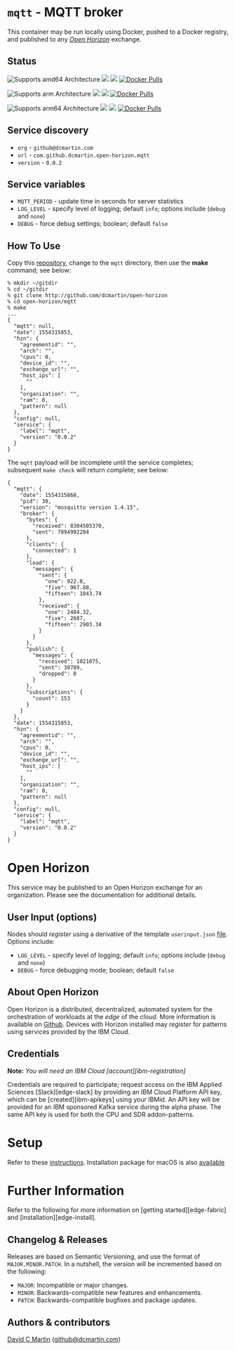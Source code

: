 # `mqtt` - MQTT broker

This container may be run locally using Docker, pushed to a Docker registry, and published to any [_Open Horizon_][open-horizon] exchange.

## Status

![Supports amd64 Architecture][amd64-shield]
[![](https://images.microbadger.com/badges/image/dcmartin/amd64_com.github.dcmartin.open-horizon.mqtt.svg)](https://microbadger.com/images/dcmartin/amd64_com.github.dcmartin.open-horizon.mqtt "Get your own image badge on microbadger.com")
[![](https://images.microbadger.com/badges/version/dcmartin/amd64_com.github.dcmartin.open-horizon.mqtt.svg)](https://microbadger.com/images/dcmartin/amd64_com.github.dcmartin.open-horizon.mqtt "Get your own version badge on microbadger.com")
[![Docker Pulls][pulls-amd64]][docker-amd64]

[docker-amd64]: https://hub.docker.com/r/dcmartin/amd64_com.github.dcmartin.open-horizon.mqtt
[pulls-amd64]: https://img.shields.io/docker/pulls/dcmartin/amd64_com.github.dcmartin.open-horizon.mqtt.svg

![Supports arm Architecture][arm-shield]
[![](https://images.microbadger.com/badges/image/dcmartin/arm_com.github.dcmartin.open-horizon.mqtt.svg)](https://microbadger.com/images/dcmartin/arm_com.github.dcmartin.open-horizon.mqtt "Get your own image badge on microbadger.com")
[![](https://images.microbadger.com/badges/version/dcmartin/arm_com.github.dcmartin.open-horizon.mqtt.svg)](https://microbadger.com/images/dcmartin/arm_com.github.dcmartin.open-horizon.mqtt "Get your own version badge on microbadger.com")
[![Docker Pulls][pulls-arm]][docker-arm]

[docker-arm]: https://hub.docker.com/r/dcmartin/arm_com.github.dcmartin.open-horizon.mqtt
[pulls-arm]: https://img.shields.io/docker/pulls/dcmartin/arm_com.github.dcmartin.open-horizon.mqtt.svg

![Supports arm64 Architecture][arm64-shield]
[![](https://images.microbadger.com/badges/image/dcmartin/arm64_com.github.dcmartin.open-horizon.mqtt.svg)](https://microbadger.com/images/dcmartin/arm64_com.github.dcmartin.open-horizon.mqtt "Get your own image badge on microbadger.com")
[![](https://images.microbadger.com/badges/version/dcmartin/arm64_com.github.dcmartin.open-horizon.mqtt.svg)](https://microbadger.com/images/dcmartin/arm64_com.github.dcmartin.open-horizon.mqtt "Get your own version badge on microbadger.com")
[![Docker Pulls][pulls-arm64]][docker-arm64]

[docker-arm64]: https://hub.docker.com/r/dcmartin/arm64_com.github.dcmartin.open-horizon.mqtt
[pulls-arm64]: https://img.shields.io/docker/pulls/dcmartin/arm64_com.github.dcmartin.open-horizon.mqtt.svg

[arm64-shield]: https://img.shields.io/badge/arm64-yes-green.svg
[amd64-shield]: https://img.shields.io/badge/amd64-yes-green.svg
[arm-shield]: https://img.shields.io/badge/arm-yes-green.svg

## Service discovery
+ `org` - `github@dcmartin.com`
+ `url` - `com.github.dcmartin.open-horizon.mqtt`
+ `version` - `0.0.2`

## Service variables
+ `MQTT_PERIOD` - update time in seconds for server statistics
+ `LOG_LEVEL` - specify level of logging; default `info`; options include (`debug` and `none`)
+ `DEBUG` - force debug settings; boolean; default `false`

## How To Use

Copy this [repository][repository], change to the `mqtt` directory, then use the **make** command; see below:

```
% mkdir ~/gitdir
% cd ~/gitdir
% git clone http://github.com/dcmartin/open-horizon
% cd open-horizon/mqtt
% make
...
{
  "mqtt": null,
  "date": 1554315853,
  "hzn": {
    "agreementid": "",
    "arch": "",
    "cpus": 0,
    "device_id": "",
    "exchange_url": "",
    "host_ips": [
      ""
    ],
    "organization": "",
    "ram": 0,
    "pattern": null
  },
  "config": null,
  "service": {
    "label": "mqtt",
    "version": "0.0.2"
  }
}
```

The `mqtt` payload will be incomplete until the service completes; subsequent `make check` will return complete; see below:

```
{
  "mqtt": {
    "date": 1554315868,
    "pid": 30,
    "version": "mosquitto version 1.4.15",
    "broker": {
      "bytes": {
        "received": 8304505370,
        "sent": 7894992284
      },
      "clients": {
        "connected": 1
      },
      "load": {
        "messages": {
          "sent": {
            "one": 922.8,
            "five": 967.88,
            "fifteen": 1043.74
          },
          "received": {
            "one": 2484.32,
            "five": 2687,
            "fifteen": 2903.34
          }
        }
      },
      "publish": {
        "messages": {
          "received": 1021075,
          "sent": 30789,
          "dropped": 0
        }
      },
      "subscriptions": {
        "count": 153
      }
    }
  },
  "date": 1554315853,
  "hzn": {
    "agreementid": "",
    "arch": "",
    "cpus": 0,
    "device_id": "",
    "exchange_url": "",
    "host_ips": [
      ""
    ],
    "organization": "",
    "ram": 0,
    "pattern": null
  },
  "config": null,
  "service": {
    "label": "mqtt",
    "version": "0.0.2"
  }
}
```

# Open Horizon

This service may be published to an Open Horizon exchange for an organization.  Please see the documentation for additional details.

## User Input (options)
Nodes should _register_ using a derivative of the template `userinput.json` [file][userinput].  Options include:
+ `LOG_LEVEL` - specify level of logging; default `info`; options include (`debug` and `none`)
+ `DEBUG` - force debugging mode; boolean; default `false`

## About Open Horizon

Open Horizon is a distributed, decentralized, automated system for the orchestration of workloads at the _edge_ of the *cloud*.  More information is available on [Github][open-horizon].  Devices with Horizon installed may _register_ for patterns using services provided by the IBM Cloud.

## Credentials

**Note:** _You will need an IBM Cloud [account][ibm-registration]_

Credentials are required to participate; request access on the IBM Applied Sciences [Slack][edge-slack] by providing an IBM Cloud Platform API key, which can be [created][ibm-apikeys] using your IBMid.  An API key will be provided for an IBM sponsored Kafka service during the alpha phase.  The same API key is used for both the CPU and SDR addon-patterns.

# Setup

Refer to these [instructions][setup].  Installation package for macOS is also [available][macos-install]

# Further Information

Refer to the following for more information on [getting started][edge-fabric] and [installation][edge-install].

## Changelog & Releases

Releases are based on Semantic Versioning, and use the format
of ``MAJOR.MINOR.PATCH``. In a nutshell, the version will be incremented
based on the following:

- ``MAJOR``: Incompatible or major changes.
- ``MINOR``: Backwards-compatible new features and enhancements.
- ``PATCH``: Backwards-compatible bugfixes and package updates.

## Authors & contributors

[David C Martin][dcmartin] (github@dcmartin.com)

[userinput]: ../mqtt/userinput.json
[service-json]: ../mqtt/service.json
[build-json]: ../mqtt/build.json
[dockerfile]: ../mqtt/Dockerfile


[dcmartin]: https://github.com/dcmartin
[issue]: https://github.com/dcmartin/open-horizon/issues
[macos-install]: http://pkg.bluehorizon.network/macos
[open-horizon]: http://github.com/open-horizon/
[repository]: https://github.com/dcmartin/open-horizon
[setup]: ../setup/README.md
